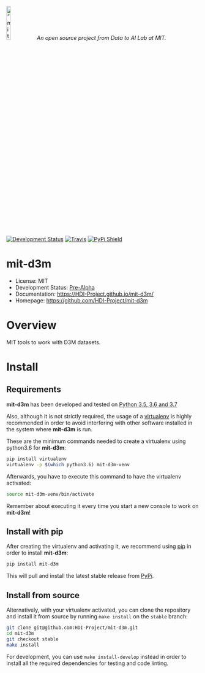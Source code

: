 <p align="left">
<img width=15% src="https://dai.lids.mit.edu/wp-content/uploads/2018/06/Logo_DAI_highres.png" alt=“mit-d3m” />
<i>An open source project from Data to AI Lab at MIT.</i>
</p>

[![Development Status](https://img.shields.io/badge/Development%20Status-2%20--%20Pre--Alpha-yellow)](https://pypi.org/search/?c=Development+Status+%3A%3A+2+-+Pre-Alpha)
[![Travis](https://travis-ci.org/HDI-Project/mit-d3m.svg?branch=master)](https://travis-ci.org/HDI-Project/mit-d3m)
[![PyPi Shield](https://img.shields.io/pypi/v/mit-d3m.svg)](https://pypi.python.org/pypi/mit-d3m)


# mit-d3m

- License: MIT
- Development Status: [Pre-Alpha](https://pypi.org/search/?c=Development+Status+%3A%3A+2+-+Pre-Alpha)
- Documentation: https://HDI-Project.github.io/mit-d3m/
- Homepage: https://github.com/HDI-Project/mit-d3m

# Overview

MIT tools to work with D3M datasets.

# Install

## Requirements

**mit-d3m** has been developed and tested on [Python 3.5, 3.6 and 3.7](https://www.python.org/downloads/)

Also, although it is not strictly required, the usage of a
[virtualenv](https://virtualenv.pypa.io/en/latest/) is highly recommended in order to avoid
interfering with other software installed in the system where **mit-d3m** is run.

These are the minimum commands needed to create a virtualenv using python3.6 for **mit-d3m**:

```bash
pip install virtualenv
virtualenv -p $(which python3.6) mit-d3m-venv
```

Afterwards, you have to execute this command to have the virtualenv activated:

```bash
source mit-d3m-venv/bin/activate
```

Remember about executing it every time you start a new console to work on **mit-d3m**!

## Install with pip

After creating the virtualenv and activating it, we recommend using
[pip](https://pip.pypa.io/en/stable/) in order to install **mit-d3m**:

```bash
pip install mit-d3m
```

This will pull and install the latest stable release from [PyPi](https://pypi.org/).

## Install from source

Alternatively, with your virtualenv activated, you can clone the repository and install it from
source by running `make install` on the `stable` branch:

```bash
git clone git@github.com:HDI-Project/mit-d3m.git
cd mit-d3m
git checkout stable
make install
```

For development, you can use `make install-develop` instead in order to install all
the required dependencies for testing and code linting.
